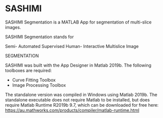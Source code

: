 # SASHIMI
SASHIMI Segmentation is a MATLAB App for segmentation of multi-slice images.

SASHIMI Segmentation stands for

  Semi-
  Automated
  Supervised
  Human-
  Interactive
  Multislice
  Image

SEGMENTATION

  SASHIMI was built with the App Designer in Matlab 2019b.
  The following toolboxes are required:
  - Curve Fitting Toolbox
  - Image Processing Toolbox
  
  The standalone version was compiled in Windows using Matlab 2019b.
  The standalone executable does not require Matlab to be installed, but does require Matlab Runtime R2019b 9.7, which can be downloaded for free here:
  https://au.mathworks.com/products/compiler/matlab-runtime.html
